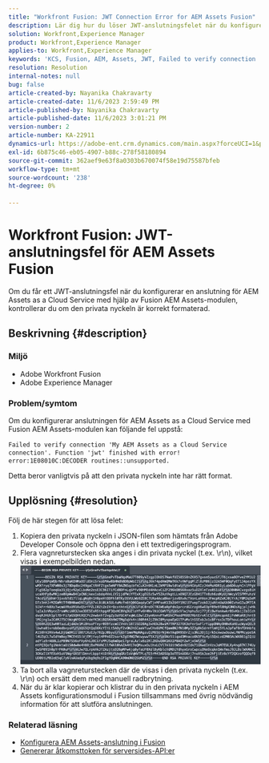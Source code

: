```yaml
---
title: "Workfront Fusion: JWT Connection Error for AEM Assets Fusion"
description: Lär dig hur du löser JWT-anslutningsfelet när du konfigurerar en anslutning med AEM Assets Fusion. Formatera den privata nyckeln korrekt.
solution: Workfront,Experience Manager
product: Workfront,Experience Manager
applies-to: Workfront,Experience Manager
keywords: 'KCS, Fusion, AEM, Assets, JWT, Failed to verify connection '
resolution: Resolution
internal-notes: null
bug: false
article-created-by: Nayanika Chakravarty
article-created-date: 11/6/2023 2:59:49 PM
article-published-by: Nayanika Chakravarty
article-published-date: 11/6/2023 3:01:21 PM
version-number: 2
article-number: KA-22911
dynamics-url: https://adobe-ent.crm.dynamics.com/main.aspx?forceUCI=1&pagetype=entityrecord&etn=knowledgearticle&id=b9511e1f-b57c-ee11-8179-6045bd006295
exl-id: 6b875c46-eb05-4907-b88c-278f58180894
source-git-commit: 362aef9e63f8a0303b670074f58e19d75587bfeb
workflow-type: tm+mt
source-wordcount: '238'
ht-degree: 0%

---
```


# Workfront Fusion: JWT-anslutningsfel för AEM Assets Fusion


Om du får ett JWT-anslutningsfel när du konfigurerar en anslutning för AEM Assets as a Cloud Service med hjälp av Fusion AEM Assets-modulen, kontrollerar du om den privata nyckeln är korrekt formaterad.

## Beskrivning {#description}


### Miljö

- Adobe Workfront Fusion
- Adobe Experience Manager


### Problem/symtom

Om du konfigurerar anslutningen för AEM Assets as a Cloud Service med Fusion AEM Assets-modulen kan följande fel uppstå:


```
Failed to verify connection 'My AEM Assets as a Cloud Service connection'. Function 'jwt' finished with error! error:1E08010C:DECODER routines::unsupported.
```


Detta beror vanligtvis på att den privata nyckeln inte har rätt format.


## Upplösning {#resolution}


Följ de här stegen för att lösa felet:

1. Kopiera den privata nyckeln i JSON-filen som hämtats från Adobe Developer Console och öppna den i ett textredigeringsprogram.
2. Flera vagnreturstecken ska anges i din privata nyckel (t.ex. \r\n), vilket visas i exempelbilden nedan.     ![](assets/3dbe4410-3d5e-ee11-be6f-6045bd006d92.png)
3. Ta bort alla vagnreturstecken där de visas i den privata nyckeln (t.ex. \r\n) och ersätt dem med manuell radbrytning.
4. När du är klar kopierar och klistrar du in den privata nyckeln i AEM Assets konfigurationsmodul i Fusion tillsammans med övrig nödvändig information för att slutföra anslutningen.


### Relaterad läsning

- [Konfigurera AEM Assets-anslutning i Fusion](https://experienceleague.adobe.com/docs/workfront/using/adobe-workfront-fusion/fusion-apps-and-modules/aem-assets-modules.html?lang=en)
- [Genererar åtkomsttoken för serversides-API:er](https://experienceleague.adobe.com/docs/experience-manager-cloud-service/content/implementing/developing/generating-access-tokens-for-server-side-apis.html?lang=en#the-server-to-server-flow)
